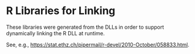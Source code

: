 
R Libraries for Linking
=======================

These libraries were generated from the DLLs in order to support dynamically
linking the R DLL at runtime.

See, e.g., https://stat.ethz.ch/pipermail/r-devel/2010-October/058833.html.

